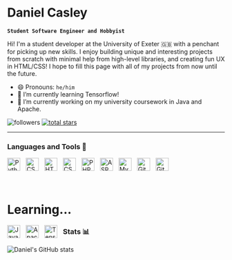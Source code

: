 

# Daniel Casley

**`Student Software Engineer and Hobbyist`**

Hi! I'm a student developer at the University of Exeter 🇬🇧 with a penchant for picking up new skills. I enjoy building unique and interesting projects from scratch with minimal help from high-level libraries, and creating fun UX in HTML/CSS! I hope to fill this page with all of my projects from now until the future.

- 😄 Pronouns: `he/him`
- 🌱 I’m currently learning Tensorflow!
- 🔭 I’m currently working on my university coursework in Java and Apache.

<p align="left">
         <img alt="followers" title="Follow me on Github" src="https://custom-icon-badges.demolab.com/github/followers/cxlys?color=236ad3&labelColor=1155ba&style=for-the-badge&logo=person-add&label=Follow&logoColor=white"/></a>
      <a href="https://github.com/ForrestKnight?tab=repositories&sort=stargazers">
         <img alt="total stars" title="Total stars on GitHub" src="https://custom-icon-badges.demolab.com/github/stars/cxlys?color=55960c&style=for-the-badge&labelColor=488207&logo=star"/></a>
</p>
   
---
### Languages and Tools 🧰
<div style="display: flex; width: 100%;">
  <img align="left" alt="Python" width="30px" style="padding-right:10px;" src="https://cdn.jsdelivr.net/gh/devicons/devicon/icons/python/python-plain.svg" />
  <img align="left" alt="CSharp" width="30px" style="padding-right:10px;" src="https://cdn.jsdelivr.net/gh/devicons/devicon/icons/csharp/csharp-original.svg"/>
  <img align="left" alt="HTML" width="30px" style="padding-right:10px;" src="https://cdn.jsdelivr.net/gh/devicons/devicon/icons/html5/html5-plain.svg" />
  <img align="left" alt="CSS" width="30px" style="padding-right:10px;" src="https://cdn.jsdelivr.net/gh/devicons/devicon/icons/css3/css3-plain.svg" />
  <img align="left" alt="PHP" width="30px" style="padding-right:10px;" src="https://cdn.jsdelivr.net/gh/devicons/devicon/icons/php/php-original.svg" />
  <img align="left" alt="ASP.NET" width="30px" style="padding-right:10px;" src="https://cdn.jsdelivr.net/gh/devicons/devicon/icons/dot-net/dot-net-original.svg" />
  <img align="left" alt="MySQL" width="30px" style="padding-right:10px;" src="https://cdn.jsdelivr.net/gh/devicons/devicon/icons/mysql/mysql-original.svg" />
  <img align="left" alt="GitHub" width="30px" style="padding-right:10px;" src="https://cdn.jsdelivr.net/gh/devicons/devicon/icons/github/github-original.svg"/>
  <img align="left" alt="Git" width="30px" style="padding-right:10px;" src="https://cdn.jsdelivr.net/gh/devicons/devicon/icons/git/git-original.svg" />
</div><br><br>

# Learning...
<img align="left" alt="Java" width="30px" style="padding-right:10px;" src="https://cdn.jsdelivr.net/gh/devicons/devicon/icons/Java/Java-original.svg" />
<img align="left" alt="Apache" width="30px" style="padding-right:10px;" src="https://cdn.jsdelivr.net/gh/devicons/devicon/icons/Apache/Apache-original.svg" />
<img align="left" alt="Tensorflow" width="30px" style="padding-right:10px;" src="https://cdn.jsdelivr.net/gh/devicons/devicon/icons/Tensorflow/Tensorflow-original.svg" />

### Stats 📊

![Daniel's GitHub stats](https://github-readme-stats.vercel.app/api?username=cxlys&show_icons=true&theme=gruvbox)

#
